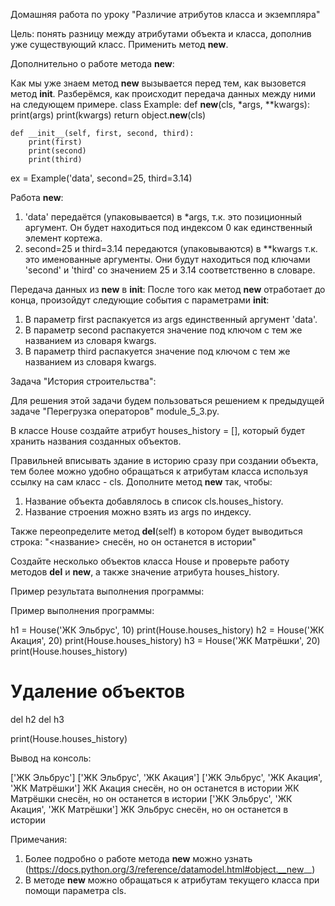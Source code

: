 Домашняя работа по уроку "Различие атрибутов класса и экземпляра"

Цель: понять разницу между атрибутами объекта и класса, дополнив уже существующий класс. Применить метод __new__.

Дополнительно о работе метода __new__:

Как мы уже знаем метод __new__ вызывается перед тем, как вызовется метод __init__.
Разберёмся, как происходит передача данных между ними на следующем примере.
class Example:
    def __new__(cls, *args, **kwargs):
        print(args)
        print(kwargs)
        return object.__new__(cls)

    def __init__(self, first, second, third):
        print(first)
        print(second)
        print(third)

ex = Example('data', second=25, third=3.14)

Работа __new__:

1. 'data' передаётся (упаковывается) в *args, т.к. это позиционный аргумент. Он будет находиться под индексом 0 как единственный элемент кортежа.
2. second=25 и third=3.14 передаются (упаковываются) в **kwargs т.к. это именованные аргументы. Они будут находиться под ключами 'second' и 'third' со значением 25 и 3.14 соответственно в словаре.

Передача данных из __new__ в __init__:
После того как метод __new__ отработает до конца, произойдут следующие события с параметрами __init__:

1. В параметр first распакуется из args единственный аргумент 'data'.
2. В параметр second распакуется значение под ключом с тем же названием из словаря kwargs.
3. В параметр third распакуется значение под ключом с тем же названием из словаря kwargs.


Задача "История строительства":

Для решения этой задачи будем пользоваться решением к предыдущей задаче "Перегрузка операторов" module_5_3.py.

В классе House создайте атрибут houses_history = [], который будет хранить названия созданных объектов.

Правильней вписывать здание в историю сразу при создании объекта, тем более можно удобно обращаться к атрибутам класса используя ссылку на сам класс - cls.
Дополните метод __new__ так, чтобы:

1. Название объекта добавлялось в список cls.houses_history.
2. Название строения можно взять из args по индексу.

Также переопределите метод __del__(self) в котором будет выводиться строка:
"<название> снесён, но он останется в истории"

Создайте несколько объектов класса House и проверьте работу методов __del__ и __new__, а также значение атрибута houses_history.

Пример результата выполнения программы:

Пример выполнения программы:

h1 = House('ЖК Эльбрус', 10)
print(House.houses_history)
h2 = House('ЖК Акация', 20)
print(House.houses_history)
h3 = House('ЖК Матрёшки', 20)
print(House.houses_history)

# Удаление объектов
del h2
del h3

print(House.houses_history)

Вывод на консоль:

['ЖК Эльбрус']
['ЖК Эльбрус', 'ЖК Акация']
['ЖК Эльбрус', 'ЖК Акация', 'ЖК Матрёшки']
ЖК Акация снесён, но он останется в истории
ЖК Матрёшки снесён, но он останется в истории
['ЖК Эльбрус', 'ЖК Акация', 'ЖК Матрёшки']
ЖК Эльбрус снесён, но он останется в истории

Примечания:

1. Более подробно о работе метода __new__ можно узнать
(https://docs.python.org/3/reference/datamodel.html#object.__new__)
2. В методе __new__ можно обращаться к атрибутам текущего класса при помощи параметра cls.
